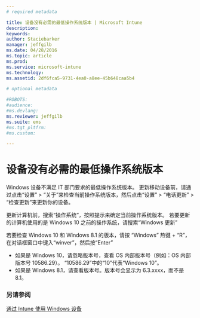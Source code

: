 ```yaml
---
# required metadata

title: 设备没有必需的最低操作系统版本 | Microsoft Intune
description:
keywords:
author: Staciebarker
manager: jeffgilb
ms.date: 04/28/2016
ms.topic: article
ms.prod:
ms.service: microsoft-intune
ms.technology:
ms.assetid: 2df6fca5-9731-4ea0-a8ee-45b648caa5b4

# optional metadata

#ROBOTS:
#audience:
#ms.devlang:
ms.reviewer: jeffgilb
ms.suite: ems
#ms.tgt_pltfrm:
#ms.custom:

---
```



# 设备没有必需的最低操作系统版本

Windows 设备不满足 IT 部门要求的最低操作系统版本。 更新移动设备前，请通过点击“设置” &gt; “关于”来检查当前操作系统版本，然后点击“设置” &gt; “电话更新” &gt; “检查更新”来更新你的设备。

更新计算机前，搜索“操作系统”，按照提示来确定当前操作系统版本。 若要更新的计算机使用的是 Windows 10 之前的操作系统，请搜索“Windows 更新”

若要检查 Windows 10 和 Windows 8.1 的版本，请按 “Windows” 热键 + “R”，在对话框窗口中键入“winver”，然后按“Enter”

- 如果是 Windows 10，请忽略版本号，查看 OS 内部版本号（例如：OS 内部版本号 10586.29）。 “10586.29”中的“10”代表“Windows 10”。
- 如果是 Windows 8.1，请查看版本号。版本号会显示为 6.3.xxxx，而不是 8.1。

### 另请参阅
[通过 Intune 使用 Windows 设备](using-your-windows-device-with-intune.md)

<!--HONumber=May16_HO2-->


